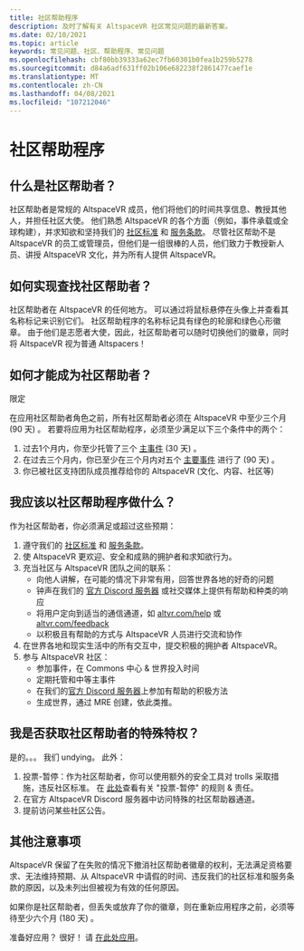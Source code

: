 ```yaml
---
title: 社区帮助程序
description: 及时了解有关 AltspaceVR 社区常见问题的最新答案。
ms.date: 02/10/2021
ms.topic: article
keywords: 常见问题、社区、帮助程序、常见问题
ms.openlocfilehash: cbf80bb39333a62ec7fb60301b0fea1b259b5278
ms.sourcegitcommit: d84a6adf631ff02b106e682238f2861477caef1e
ms.translationtype: MT
ms.contentlocale: zh-CN
ms.lasthandoff: 04/08/2021
ms.locfileid: "107212046"
---
```

# <a name="community-helper-program"></a>社区帮助程序

## <a name="what-is-a-community-helper"></a>什么是社区帮助者？ 

社区帮助者是常规的 AltspaceVR 成员，他们将他们的时间共享信息、教授其他人，并担任社区大使。 他们熟悉 AltspaceVR 的各个方面（例如，事件承载或全球构建），并求知欲和坚持我们的 [社区标准](community-standards.md) 和 [服务条款](terms-of-service.md)。 尽管社区帮助不是 AltspaceVR 的员工或管理员，但他们是一组很棒的人员，他们致力于教授新人员、讲授 AltspaceVR 文化，并为所有人提供 AltspaceVR。

## <a name="how-do-i-find-a-community-helper"></a>如何实现查找社区帮助者？ 
社区帮助者在 AltspaceVR 的任何地方。 可以通过将鼠标悬停在头像上并查看其名称标记来识别它们。 社区帮助程序的名称标记具有绿色的轮廓和绿色心形徽章。 由于他们是志愿者大使，因此，社区帮助者可以随时切换他们的徽章，同时将 AltspaceVR 视为普通 Altspacers！

## <a name="how-can-i-become-a-community-helper"></a>如何才能成为社区帮助者？ 

限定 

在应用社区帮助者角色之前，所有社区帮助者必须在 AltspaceVR 中至少三个月 (90 天) 。 若要将应用为社区帮助程序，必须至少满足以下三个条件中的两个： 

1. 过去1个月内，你至少托管了三个 [主事件](../tutorials/main-events.md) (30 天) 。 
2. 在过去三个月内，你已至少在三个月内对五个 [主要事件](../tutorials/main-events.md) 进行了 (90 天) 。 
3. 你已被社区支持团队成员推荐给你的 AltspaceVR (文化、内容、社区等) 

## <a name="what-would-i-be-expected-to-do-as-a-community-helper"></a>我应该以社区帮助程序做什么？ 

作为社区帮助者，你必须满足或超过这些预期： 

1. 遵守我们的 [社区标准](community-standards.md) 和 [服务条款](terms-of-service.md)。
2. 使 AltspaceVR 更欢迎、安全和成熟的拥护者和求知欲行为。
3. 充当社区与 AltspaceVR 团队之间的联系：
    * 向他人讲解，在可能的情况下非常有用，回答世界各地的好奇的问题
    * 钟声在我们的 [官方 Discord 服务器](https://altvr.com/discord) 或社交媒体上提供有帮助和种类的响应
    * 将用户定向到适当的通信通道，如 [altvr.com/help](../world-building/getting-help.md) 或 [altvr.com/feedback](https://help.altvr.com/hc/requests/new?ticket_form_id=360001742213)
    * 以积极且有帮助的方式与 AltspaceVR 人员进行交流和协作 
4. 在世界各地和现实生活中的所有交互中，提交积极的拥护者 AltspaceVR。 
5. 参与 AltspaceVR 社区：
    * 参加事件，在 Commons 中心 & 世界投入时间
    * 定期托管和中等主事件
    * 在我们的[官方 Discord 服务器](https://altvr.com/discord)上参加有帮助的积极方法
    * 生成世界，通过 MRE 创建，依此类推。 

## <a name="do-i-get-special-privileges-as-a-community-helper"></a>我是否获取社区帮助者的特殊特权？ 

是的。。。 我们 undying。 此外：

1. 投票-暂停：作为社区帮助者，你可以使用额外的安全工具对 trolls 采取措施，违反社区标准。 在 [此处](community-helper-guide.md)查看有关 "投票-暂停" 的规则 & 责任。
2. 在官方 AltspaceVR Discord 服务器中访问特殊的社区帮助器通道。
3. 提前访问某些社区公告。

## <a name="other-considerations"></a>其他注意事项

AltspaceVR 保留了在失败的情况下撤消社区帮助者徽章的权利，无法满足资格要求、无法维持预期、从 AltspaceVR 中请假的时间、违反我们的社区标准和服务条款的原因，以及未列出但被视为有效的任何原因。

如果你是社区帮助者，但丢失或放弃了你的徽章，则在重新应用程序之前，必须等待至少六个月 (180 天) 。

准备好应用？
很好！ 请 [在此处应用](https://help.altvr.com/hc/requests/new?ticket_form_id=360002060313)。